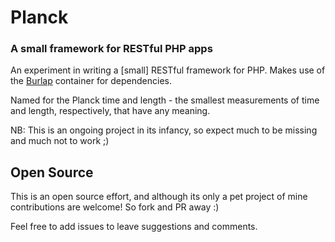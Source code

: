 # Planck 
### A small framework for RESTful PHP apps
An experiment in writing a [small] RESTful framework for PHP. Makes use of the [Burlap](https://www.github.com/codeeverything/burlap) container for dependencies.

Named for the Planck time and length - the smallest measurements of time and length, respectively, that have any meaning.

NB: This is an ongoing project in its infancy, so expect much to be missing and much not to work ;)

## Open Source

This is an open source effort, and although its only a pet project of mine contributions are welcome! So fork and PR away :)

Feel free to add issues to leave suggestions and comments.
